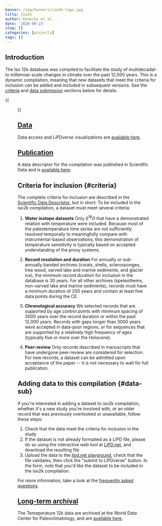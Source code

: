 ```yaml
---
banner: /img/banners/iso2k-logo.jpg
title: Iso2k
author: Konecky et al.
date: '2020-09-23'
slug: []
categories: [projects]
tags: []
---
```


## Introduction
The Iso 12k database was compiled to facilitate the study of multidecadal- to millennial-scale changes in climate over the past 12,000 years. This is a dynamic compilation, meaning that new datasets that meet the criteria for inclusion can be added and included in subsequent versions. See the [criteria](#criteria) and [data submission](#data-sub) sections below for details.

{{<figure src="datacoverage.png" title="Iso2k Data Coverage" width="100%" link="http://lipdverse.org/iso2k/current_version/">}}

## [Data](http://lipdverse.org/iso2k/current_version/)

Data access and LiPDverse visualizations are [available here](http://lipdverse.org/iso2k/current_version/).

## [Publication](https://www.nature.com/articles/s41597-020-0445-3)
 
 A data descriptor for the compilation was published in Scientific Data and is [available here](https://www.nature.com/articles/s41597-020-0445-3). 


## Criteria for inclusion {#criteria}

The complete criteria for inclusion are described in the [Scientific Data Descriptor](https://www.nature.com/articles/sdata201788), but in short: To be included in the iso2k compilation, a dataset must meet several criteria:

1. **Water isotope datasets** Only $\delta^{18}O$ that have a demonstrated relation with temperature were included. Because most of the paleotemperature time series are not sufficiently resolved temporally to meaningfully compare with instrumental-based observations, this demonstration of temperature sensitivity is typically based on accepted understanding of the proxy systems. 

2. **Record resolution and duration** For annually or sub-annually banded archives (corals, shells, sclerosponges, tree wood, varved lake and marine sediments, and glacier ice), the minimum record duration for inclusion in the database is 30 years. For all other archives (speleothems, non-varved lake and marine sediments), records must have a minimum duration of 200 years and contain at least five data points during the CE.

4. **Chronological accuracy** We selected records that are supported by age control points with minimum spacing of 3000 years over the record duration or within the past 12,000 years. Records with gaps longer than 3000 years were accepted in data-poor regions, or for sequences that are supported by a relatively high frequency of ages (typically five or more over the Holocene). 

5. **Peer-review** Only records described in manuscripts that have undergone peer-review are considered for selection. For new records, a dataset can be admitted upon acceptance of the paper -- it is not necessary to wait for full publication. 

## Adding data to this compilation {#data-sub}

If you're interested in adding a dataset to iso2k compilation, whether it's a new study you're involved with, or an older record that was previously overlooked or unavailable, follow these steps:

1. Check that the data meet the criteria for inclusion in the study
2. If the dataset is not already formatted as a LiPD file, please do so using the interactive web tool at [LiPD.net](http://lipd.net/playground), and download the resulting file
3. Upload the data to the [lipd.net playground](http://lipd.net/playground), check that the file validates, then click the "submit to LiPDverse" button. In the form, note that you'd like the dataset to be included in the iso2k compilation.

For more information, take a look at the [frequently asked questions](/faq#format).
 
## [Long-term archival](http://www.ncdc.noaa.gov/paleo/study/27330)

The Temeperature 12k data are archived at the World Data Center for Paleoclimatology, and are [available here](http://www.ncdc.noaa.gov/paleo/study/27330).
